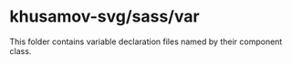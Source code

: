 # khusamov-svg/sass/var

This folder contains variable declaration files named by their component class.

